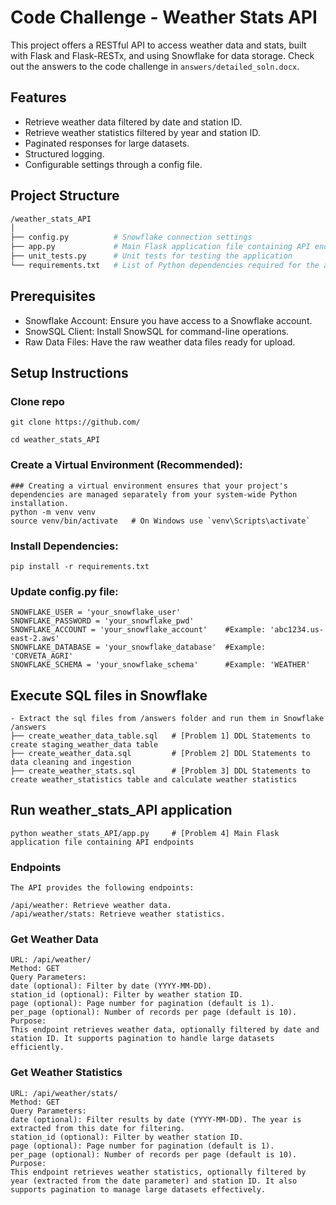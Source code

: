 # Code Challenge - Weather Stats API

This project offers a RESTful API to access weather data and stats, built with Flask and Flask-RESTx, and using Snowflake for data storage. Check out the answers to the code challenge in `answers/detailed_soln.docx`.

## Features

- Retrieve weather data filtered by date and station ID.
- Retrieve weather statistics filtered by year and station ID.
- Paginated responses for large datasets.
- Structured logging.
- Configurable settings through a config file.

## Project Structure

```bash
/weather_stats_API
│
├── config.py          # Snowflake connection settings
├── app.py             # Main Flask application file containing API endpoints
├── unit_tests.py      # Unit tests for testing the application
└── requirements.txt   # List of Python dependencies required for the application
```

## Prerequisites

- Snowflake Account: Ensure you have access to a Snowflake account.
- SnowSQL Client: Install SnowSQL for command-line operations.
- Raw Data Files: Have the raw weather data files ready for upload.


## Setup Instructions

### Clone repo

	git clone https://github.com/

	cd weather_stats_API

### Create a Virtual Environment (Recommended): 
    ### Creating a virtual environment ensures that your project's dependencies are managed separately from your system-wide Python installation.
    python -m venv venv
    source venv/bin/activate   # On Windows use `venv\Scripts\activate`

### Install Dependencies:
    pip install -r requirements.txt

### Update config.py file:
    SNOWFLAKE_USER = 'your_snowflake_user'
    SNOWFLAKE_PASSWORD = 'your_snowflake_pwd'
    SNOWFLAKE_ACCOUNT = 'your_snowflake_account'    #Example: 'abc1234.us-east-2.aws'
    SNOWFLAKE_DATABASE = 'your_snowflake_database'  #Example: 'CORVETA_AGRI'
    SNOWFLAKE_SCHEMA = 'your_snowflake_schema'      #Example: 'WEATHER'

## Execute SQL files in Snowflake
    - Extract the sql files from /answers folder and run them in Snowflake
    /answers
    ├── create_weather_data_table.sql   # [Problem 1] DDL Statements to create staging_weather_data table 
    ├── create_weather_data.sql         # [Problem 2] DDL Statements to data cleaning and ingestion
    ├── create_weather_stats.sql        # [Problem 3] DDL Statements to create weather_statistics table and calculate weather statistics

## Run weather_stats_API application
    python weather_stats_API/app.py     # [Problem 4] Main Flask application file containing API endpoints
### Endpoints
    The API provides the following endpoints:

    /api/weather: Retrieve weather data.
    /api/weather/stats: Retrieve weather statistics.
### Get Weather Data
    URL: /api/weather/
    Method: GET
    Query Parameters:
    date (optional): Filter by date (YYYY-MM-DD).
    station_id (optional): Filter by weather station ID.
    page (optional): Page number for pagination (default is 1).
    per_page (optional): Number of records per page (default is 10).
    Purpose:
    This endpoint retrieves weather data, optionally filtered by date and station ID. It supports pagination to handle large datasets efficiently.
### Get Weather Statistics
    URL: /api/weather/stats/
    Method: GET
    Query Parameters:
    date (optional): Filter results by date (YYYY-MM-DD). The year is extracted from this date for filtering.
    station_id (optional): Filter by weather station ID.
    page (optional): Page number for pagination (default is 1).
    per_page (optional): Number of records per page (default is 10).
    Purpose:
    This endpoint retrieves weather statistics, optionally filtered by year (extracted from the date parameter) and station ID. It also supports pagination to manage large datasets effectively.